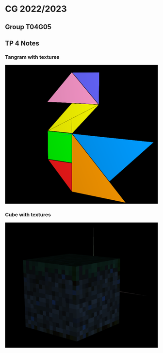 # CG 2022/2023

## Group T04G05

## TP 4 Notes

### Tangram with textures

![Screenshot 1](screenshots/cg-t04g05-tp4-1.png)

### Cube with textures

![Screenshot 2](screenshots/cg-t04g05-tp4-2.png)
